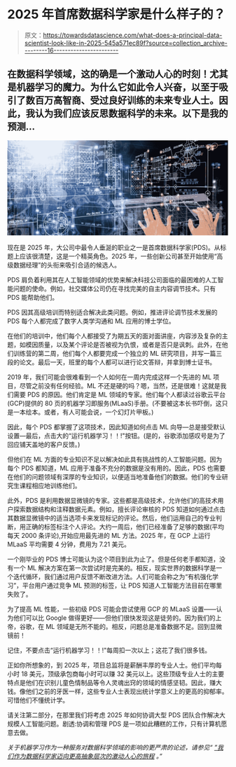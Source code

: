 # 2025 年首席数据科学家是什么样子的？

> 原文：<https://towardsdatascience.com/what-does-a-principal-data-scientist-look-like-in-2025-545a571ec89f?source=collection_archive---------16----------------------->

## 在数据科学领域，这的确是一个激动人心的时刻！尤其是机器学习的魔力。为什么它如此令人兴奋，以至于吸引了数百万高智商、受过良好训练的未来专业人士。因此，我认为我们应该反思数据科学的未来。以下是我的预测…

![](img/5cbe1f8ec8fc7f1e2baf389bcd0af448.png)

现在是 2025 年，大公司中最令人垂涎的职业之一是首席数据科学家(PDS)。从标题上应该很清楚，这是一个精英角色。2025 年，一些创新公司甚至开始使用“高级数据经理”的头衔来吸引合适的候选人。

PDS 肩负着利用其在人工智能领域的优势来解决科技公司面临的最困难的人工智能问题的使命。例如，社交媒体公司仍在寻找完美的自主内容调节技术。只有 PDS 能帮助他们。

PDS 因其高级培训而特别适合解决此类问题。例如，推进评论调节技术发展的 PDS 每个人都完成了数字人类学沟通和 ML 应用的博士学位。

在他们的培训中，他们每个人都接受了为期五天的面对面讲座，内容涉及复杂的主题，如模因质量，以及某个评论是否被视为仇恨，或者是否只是讽刺。此外，在他们训练营的第二周，他们每个人都要完成一个独立的 ML 研究项目，并写一篇三段的论文。最后一天，班里的每个人都可以进行论文答辩，并拿到博士证书。

2019 年，我们可能会很难看到一个人如何在一周内完成这样一个先进的 ML 项目，尽管之前没有任何经验。ML 不还是硬的吗？嗯，当然，还是很难！这就是我们需要 PDS 的原因。他们肯定是 ML 领域的专家。他们每个人都读过谷歌云平台(GCP)提供的 80 页的机器学习即服务(MLaaS)手册。(不要被这本长书吓倒，这只是一本绘本。或者，有人可能会说，一个幻灯片甲板。)

因此，每个 PDS 都掌握了这项技术，因此知道如何点击 ML 向导—总是接受默认设置—最后，点击大的“运行机器学习！！!"按钮。(是的，谷歌添加感叹号是为了回应铺天盖地的客户反馈。)

但他们在 ML 方面的专业知识不足以解决如此具有挑战性的人工智能问题。因为每个 PDS 都知道，ML 应用于准备不充分的数据是没有用的。因此，PDS 也需要在他们的问题领域有深厚的专业知识，以便适当地准备他们的数据。他们的专业研究生课程相应地训练他们。

此外，PDS 是利用数据显微镜的专家。这些都是高级技术，允许他们的高技术用户探索数据结构和注释数据元素。例如，擅长评论审核的 PDS 知道如何通过点击其数据显微镜中的适当选项卡来发现标记的评论。然后，他们运用自己的专业判断，用正确的标签标注个人评论。大约一周后，他们已经准备了足够的数据(平均每天 2000 条评论),开始应用最先进的 ML 方法。2025 年，在 GCP 上运行 MLaaS 平均需要 4 分钟，费用为 7.21 美元。

一个刚毕业的 PDS 博士可能认为这个项目到此为止了。但是任何老手都知道，没有一个 ML 解决方案在第一次尝试时是完美的。相反，现实世界的数据科学是一个迭代循环，我们通过用户反馈不断改进方法。人们可能会称之为“有机强化学习”，平台用户通过竞争 ML 预测的标签，让 PDS 知道人工智能方法目前在哪里失败了。

为了提高 ML 性能，一些初级 PDS 可能会尝试使用 GCP 的 MLaaS 设置——认为他们可以比 Google 做得更好——但他们很快发现这是徒劳的。因为我们的上帝，谷歌，在 ML 领域是无所不能的。相反，问题总是准备数据不足。回到显微镜前！

记住，不要点击“运行机器学习！！!"每周扣一次以上；这花了我们很多钱。

正如你所想象的，到 2025 年，项目总监将是薪酬丰厚的专业人士。他们平均每小时 18 美元，顶级承包商每小时可以赚 32 美元以上。这些顶级专业人士的主要特点是他们在识别儿童色情制品等令人灵魂出窍的领域的情感坚韧。因此，赚大钱。像他们之前的牙医一样，这些专业人士表现出统计学意义上的更高的抑郁率。可惜他们不懂统计学。

请关注第二部分，在那里我们将考虑 2025 年如何协调大型 PDS 团队合作解决大规模人工智能问题。剧透:协调和管理 PDS 是一项如此糟糕的工作，只有计算机愿意去做。

*关于机器学习作为一种服务对数据科学领域的影响的更严肃的论述，请参见“* [*”我们作为数据科学家迈向更高抽象层次的激动人心的旅程*](https://liveramp.com/engineering/opinion-our-exciting-journey-as-data-scientists-onwards-to-higher-levels-of-abstraction/) *。”*